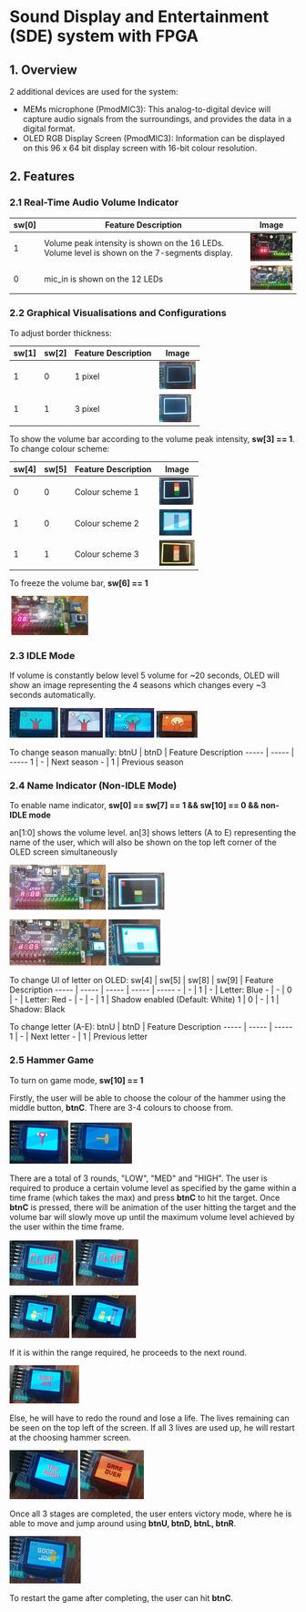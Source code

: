 # Sound Display and Entertainment (SDE) system with **FPGA**

## 1. Overview

2 additional devices are used for the system:

* MEMs microphone (PmodMIC3): This analog-to-digital device will capture audio signals from the surroundings, and provides the data in a digital format.
* OLED RGB Display Screen (PmodMIC3): Information can be displayed on this 96 x 64 bit display screen with 16-bit colour resolution.

## 2. Features

### 2.1 Real-Time Audio Volume Indicator

sw[0] | Feature Description | Image
----- | ------------------- | -----
1 | Volume peak intensity is shown on the 16 LEDs. Volume level is shown on the 7-segments  display. | ![mic1](assets/images/mic1.png)
0 | mic_in is shown on the 12 LEDs | ![mic2](assets/images/mic2.png)

### 2.2 Graphical Visualisations and Configurations

To adjust border thickness:

sw[1] | sw[2] | Feature Description | Image
----- | ----- | ----- | -----
1 | 0 | 1 pixel | ![oled1](assets/images/oled1.png)
1 | 1 | 3 pixel | ![oled2](assets/images/oled2.png)

To show the volume bar according to the volume peak intensity, **sw[3] == 1**. To change colour scheme:

sw[4] | sw[5] | Feature Description | Image
 ----- | ----- | ----- | -----
0 | 0 | Colour scheme 1 | ![oled3](assets/images/oled3.png)
1 | 0 | Colour scheme 2 | ![oled4](assets/images/oled4.png)
1 | 1 | Colour scheme 3 | ![oled5](assets/images/oled5.png)

To freeze the volume bar, **sw[6] == 1**

![oled6](assets/images/oled6.png)

### 2.3 IDLE Mode

If volume is constantly below level 5
volume for ~20 seconds, OLED will show
an image representing the 4 seasons
which changes every ~3 seconds
automatically.

![idle1](assets/images/idle1.png)
![idle2](assets/images/idle2.png)
![idle3](assets/images/idle3.png)
![idle4](assets/images/idle4.png)

To change season manually:
btnU | btnD | Feature Description
----- | ----- | -----
1 | \- | Next season
\- | 1 | Previous season

### 2.4 Name Indicator (Non-IDLE Mode)

To enable name indicator, **sw[0] == sw[7] == 1 && sw[10] == 0 && non-IDLE mode**

an[1:0] shows the volume level. an[3] shows letters (A to E) representing the name of the user, which will also be shown on the top left corner of the OLED screen simultaneously

![name1](assets/images/name1.png)
![name2](assets/images/name2.png)

![name3](assets/images/name3.png)
![name4](assets/images/name4.png)

To change UI of letter on OLED:
sw[4] | sw[5] | sw[8] | sw[9] | Feature Description
----- | ----- | ----- | ----- | -----
\- | \- | 1 | \- | Letter: Blue
\- | \- | 0 | \- | Letter: Red
\- | \- | \- | 1 | Shadow enabled (Default: White)
1 | 0 | \- | 1 | Shadow: Black

To change letter (A-E):
btnU | btnD | Feature Description
----- | ----- | -----
1 | \- | Next letter
\- | 1 | Previous letter

### 2.5 Hammer Game

To turn on game mode, **sw[10] == 1**

Firstly, the user will be able to choose the colour of the hammer using the middle button, **btnC**. There are 3-4 colours to choose from.

![hammer1](assets/images/hammer1.png)
![hammer2](assets/images/hammer2.png)

There are a total of 3 rounds, "LOW", "MED" and "HIGH". The user is required to produce a certain volume level as specified by the game within a time frame (which takes the max) and press **btnC** to hit the target. Once **btnC** is pressed, there will be animation of the user hitting the target and the volume bar will slowly move up until the maximum volume level achieved by the user within the time frame.

![hammer3](assets/images/hammer3.png)
![hammer4](assets/images/hammer4.png)

![hammer5](assets/images/hammer5.png)
![hammer6](assets/images/hammer6.png)

If it is within the range required, he proceeds to the next round.

![hammer7](assets/images/hammer7.png)

Else, he will have to redo the round and lose a life. The lives remaining can be seen on the top left of the screen. If all 3 lives are used up, he will restart at the choosing hammer screen.

![hammer8](assets/images/hammer8.png)
![hammer10](assets/images/hammer10.png)

Once all 3 stages are completed, the user enters victory mode, where he is able to move and jump around using **btnU, btnD, btnL, btnR**.

![hammer9](assets/images/hammer9.png)

To restart the game after completing, the user can hit **btnC**.
